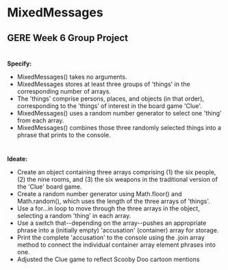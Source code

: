 # MixedMessages
## GERE Week 6 Group Project 
#
**Specify:**
  * MixedMessages() takes no arguments.
  * MixedMessages stores at least three groups of 'things' in the corresponding number of arrays.
  * The 'things' comprise persons, places, and objects (in that order), corresponding to the 'things' of interest in the board game 'Clue'.
  * MixedMessages() uses a random number generator to select one 'thing' from each array.
  * MixedMessages() combines those three randomly selected things into a phrase that prints to the console.
#
__Ideate:__
  *  Create an object containing three arrays comprising (1) the six people, (2) the nine rooms, and (3) the six weapons in the traditional version of the 'Clue' board game.
  * Create a random number generator using Math.floor() and Math.random(), which uses the length of the three arrays of 'things'.
  * Use a for...in loop to move through the three arrays in the object, selecting a random 'thing' in each array.
  * Use a switch that--depending on the array--pushes an appropriate phrase into a (initially empty) 'accusation' (container) array for storage.
  * Print the complete 'accusation' to the console using the .join array method to connect the individual container array element phrases into one.
  * Adjusted the Clue game to reflect Scooby Doo cartoon mentions
